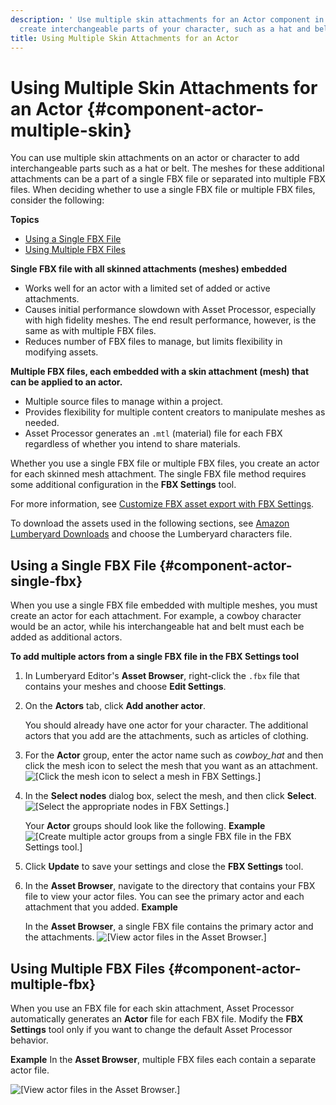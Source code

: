 ```yaml
---
description: ' Use multiple skin attachments for an Actor component in Amazon Lumberyard to
  create interchangeable parts of your character, such as a hat and belt. '
title: Using Multiple Skin Attachments for an Actor
---
```

# Using Multiple Skin Attachments for an Actor {#component-actor-multiple-skin}

You can use multiple skin attachments on an actor or character to add interchangeable parts such as a hat or belt\. The meshes for these additional attachments can be a part of a single FBX file or separated into multiple FBX files\. When deciding whether to use a single FBX file or multiple FBX files, consider the following:

**Topics**
+ [Using a Single FBX File](#component-actor-single-fbx)
+ [Using Multiple FBX Files](#component-actor-multiple-fbx)

**Single FBX file with all skinned attachments \(meshes\) embedded**
+ Works well for an actor with a limited set of added or active attachments\.
+ Causes initial performance slowdown with Asset Processor, especially with high fidelity meshes\. The end result performance, however, is the same as with multiple FBX files\.
+ Reduces number of FBX files to manage, but limits flexibility in modifying assets\.

**Multiple FBX files, each embedded with a skin attachment \(mesh\) that can be applied to an actor\.**
+ Multiple source files to manage within a project\.
+ Provides flexibility for multiple content creators to manipulate meshes as needed\.
+ Asset Processor generates an `.mtl` \(material\) file for each FBX regardless of whether you intend to share materials\.

Whether you use a single FBX file or multiple FBX files, you create an actor for each skinned mesh attachment\. The single FBX file method requires some additional configuration in the **FBX Settings** tool\.

For more information, see [Customize FBX asset export with FBX Settings](/docs/user-guide/features/assets/fbx-settings/intro.md)\.

To download the assets used in the following sections, see [Amazon Lumberyard Downloads](https://aws.amazon.com/lumberyard/downloads/) and choose the Lumberyard characters file\.

## Using a Single FBX File {#component-actor-single-fbx}

When you use a single FBX file embedded with multiple meshes, you must create an actor for each attachment\. For example, a cowboy character would be an actor, while his interchangeable hat and belt must each be added as additional actors\.

**To add multiple actors from a single FBX file in the FBX Settings tool**

1. In Lumberyard Editor's **Asset Browser**, right\-click the `.fbx` file that contains your meshes and choose **Edit Settings**\.

1. On the **Actors** tab, click **Add another actor**\.

   You should already have one actor for your character\. The additional actors that you add are the attachments, such as articles of clothing\.

1. For the **Actor** group, enter the actor name such as *cowboy\_hat* and then click the mesh icon to select the mesh that you want as an attachment\.
![\[Click the mesh icon to select a mesh in FBX Settings.\]](/images/user-guide/component/component-actor-single-fbx-2.png)

1. In the **Select nodes** dialog box, select the mesh, and then click **Select**\.
![\[Select the appropriate nodes in FBX Settings.\]](/images/user-guide/component/component-actor-single-fbx-3.png)

   Your **Actor** groups should look like the following\.
**Example**
![\[Create multiple actor groups from a single FBX file in the FBX Settings tool.\]](/images/user-guide/component/component-actor-single-fbx-1.png)

1. Click **Update** to save your settings and close the **FBX Settings** tool\.

1. In the **Asset Browser**, navigate to the directory that contains your FBX file to view your actor files\. You can see the primary actor and each attachment that you added\.
**Example**

   In the **Asset Browser**, a single FBX file contains the primary actor and the attachments\.
![\[View actor files in the Asset Browser.\]](/images/user-guide/component/component-actor-component-entity-setup-1.png)

## Using Multiple FBX Files {#component-actor-multiple-fbx}

When you use an FBX file for each skin attachment, Asset Processor automatically generates an **Actor** file for each FBX file\. Modify the **FBX Settings** tool only if you want to change the default Asset Processor behavior\.

**Example**
In the **Asset Browser**, multiple FBX files each contain a separate actor file\.

![\[View actor files in the Asset Browser.\]](/images/user-guide/component/component-actor-multiple-fbx-files.png)